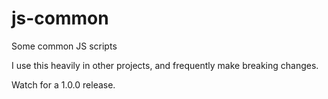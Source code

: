 # js-common
Some common JS scripts

I use this heavily in other projects, and frequently make breaking changes.

Watch for a 1.0.0 release.

